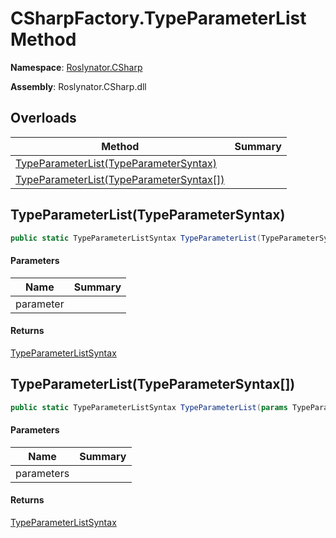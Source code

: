 # CSharpFactory\.TypeParameterList Method

**Namespace**: [Roslynator.CSharp](../../README.md)

**Assembly**: Roslynator\.CSharp\.dll

## Overloads

| Method | Summary |
| ------ | ------- |
| [TypeParameterList(TypeParameterSyntax)](#Roslynator_CSharp_CSharpFactory_TypeParameterList_Microsoft_CodeAnalysis_CSharp_Syntax_TypeParameterSyntax_) | |
| [TypeParameterList(TypeParameterSyntax\[\])](#Roslynator_CSharp_CSharpFactory_TypeParameterList_Microsoft_CodeAnalysis_CSharp_Syntax_TypeParameterSyntax___) | |

## TypeParameterList\(TypeParameterSyntax\)<a name="Roslynator_CSharp_CSharpFactory_TypeParameterList_Microsoft_CodeAnalysis_CSharp_Syntax_TypeParameterSyntax_"></a>

```csharp
public static TypeParameterListSyntax TypeParameterList(TypeParameterSyntax parameter)
```

#### Parameters

| Name | Summary |
| ---- | ------- |
| parameter | |

#### Returns

[TypeParameterListSyntax](https://docs.microsoft.com/en-us/dotnet/api/microsoft.codeanalysis.csharp.syntax.typeparameterlistsyntax)

## TypeParameterList\(TypeParameterSyntax\[\]\)<a name="Roslynator_CSharp_CSharpFactory_TypeParameterList_Microsoft_CodeAnalysis_CSharp_Syntax_TypeParameterSyntax_"></a>

```csharp
public static TypeParameterListSyntax TypeParameterList(params TypeParameterSyntax[] parameters)
```

#### Parameters

| Name | Summary |
| ---- | ------- |
| parameters | |

#### Returns

[TypeParameterListSyntax](https://docs.microsoft.com/en-us/dotnet/api/microsoft.codeanalysis.csharp.syntax.typeparameterlistsyntax)

